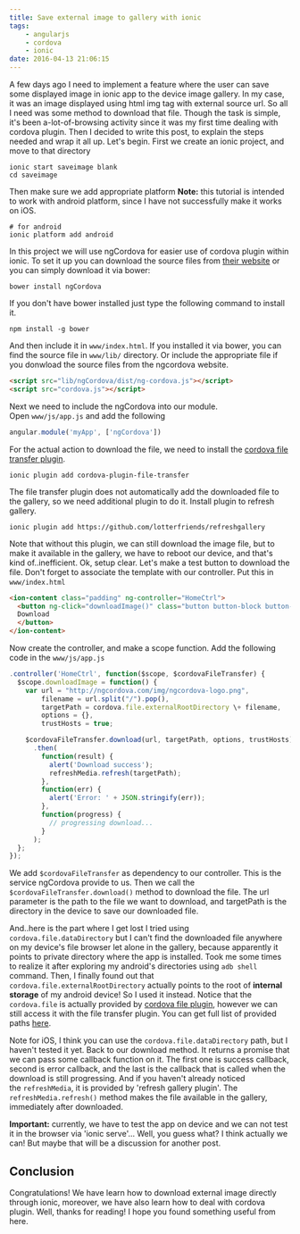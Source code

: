 ```yaml
---
title: Save external image to gallery with ionic
tags:
    - angularjs
    - cordova
    - ionic
date: 2016-04-13 21:06:15
---
```


A few days ago I need to implement a feature where the user can save some displayed image in ionic app to the device image gallery. In my case, it was an image displayed using html img tag with external source url. So all I need was some method to download that file. Though the task is simple, it's been a-lot-of-browsing activity since it was my first time dealing with cordova plugin. Then I decided to write this post, to explain the steps needed and wrap it all up. Let's begin. First we create an ionic project, and move to that directory

```
ionic start saveimage blank
cd saveimage
```

Then make sure we add appropriate platform **Note:** this tutorial is intended to work with android platform, since I have not successfully make it works on iOS.

```
# for android
ionic platform add android
```

In this project we will use ngCordova for easier use of cordova plugin within ionic. To set it up you can download the source files from [their website](http://ngcordova.com) or you can simply download it via bower:

```
bower install ngCordova
```

If you don't have bower installed just type the following command to install it.

```
npm install -g bower
```

And then include it in `www/index.html`. If you installed it via bower, you can find the source file in `www/lib/` directory. Or include the appropriate file if you donwload the source files from the ngcordova website.

```html
<script src="lib/ngCordova/dist/ng-cordova.js"></script>
<script src="cordova.js"></script>
```

Next we need to include the ngCordova into our module. Open `www/js/app.js` and add the following

```javascript
angular.module('myApp', ['ngCordova'])
```

For the actual action to download the file, we need to install the [cordova file transfer plugin](http://ngcordova.com/docs/plugins/fileTransfer/).

```
ionic plugin add cordova-plugin-file-transfer
```

The file transfer plugin does not automatically add the downloaded file to the gallery, so we need additional plugin to do it. Install plugin to refresh gallery.

```
ionic plugin add https://github.com/lotterfriends/refreshgallery
```

Note that without this plugin, we can still download the image file, but to make it available in the gallery, we have to reboot our device, and that's kind of..inefficient. Ok, setup clear. Let's make a test button to download the file. Don't forget to associate the template with our controller. Put this in `www/index.html` 

```html
<ion-content class="padding" ng-controller="HomeCtrl">
  <button ng-click="downloadImage()" class="button button-block button-positive">
  Download
  </button>
</ion-content>
```

Now create the controller, and make a scope function. Add the following code in the `www/js/app.js`

```javascript
.controller('HomeCtrl', function($scope, $cordovaFileTransfer) {
  $scope.downloadImage = function() {
    var url = "http://ngcordova.com/img/ngcordova-logo.png",
        filename = url.split("/").pop(),
        targetPath = cordova.file.externalRootDirectory \+ filename,
        options = {},
        trustHosts = true;

    $cordovaFileTransfer.download(url, targetPath, options, trustHosts)
      .then(
        function(result) {
          alert('Download success');
          refreshMedia.refresh(targetPath);
        },
        function(err) {
          alert('Error: ' + JSON.stringify(err));
        },
        function(progress) {
          // progressing download...
        }
      );
  };
});
```

We add `$cordovaFileTransfer` as dependency to our controller. This is the service ngCordova provide to us. Then we call the `$cordovaFileTransfer.download()` method to download the file. The url parameter is the path to the file we want to download, and targetPath is the directory in the device to save our downloaded file.

And..here is the part where I get lost I tried using `cordova.file.dataDirectory` but I can't find the downloaded file anywhere on my device's file browser let alone in the gallery, because apparently it points to private directory where the app is installed. Took me some times to realize it after exploring my android's directories using `adb shell` command. Then, I finally found out that `cordova.file.externalRootDirectory` actually points to the root of **internal storage** of my android device! So I used it instead. Notice that the `cordova.file` is actually provided by [cordova file plugin](http://ngcordova.com/docs/plugins/file/), however we can still access it with the file transfer plugin. You can get full list of provided paths [here](https://github.com/apache/cordova-plugin-file#where-to-store-files).

Note for iOS, I think you can use the `cordova.file.dataDirectory` path, but I haven't tested it yet. Back to our download method. It returns a promise that we can pass some callback function on it. The first one is success callback, second is error callback, and the last is the callback that is called when the download is still progressing. And if you haven't already noticed the `refreshMedia`, it is provided by 'refresh gallery plugin'. The `refreshMedia.refresh()` method makes the file available in the gallery, immediately after downloaded.

**Important:** currently, we have to test the app on device and we can not test it in the browser via 'ionic serve'... Well, you guess what? I think actually we can! But maybe that will be a discussion for another post.

## Conclusion

Congratulations! We have learn how to download external image directly through ionic, moreover, we have also learn how to deal with cordova plugin. Well, thanks for reading! I hope you found something useful from here.
